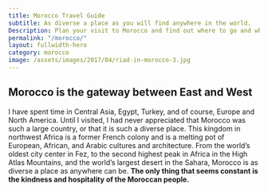 ```yaml
---
title: Morocco Travel Guide
subtitle: As diverse a place as you will find anywhere in the world.
Description: Plan your visit to Morocco and find out where to go and what to do in Morocco. Read about itineraries, activities, places to stay and travel essentials...
permalink: "/morocco/"
layout: fullwidth-hero
category: morocco
image: /assets/images/2017/04/riad-in-morocco-3.jpg
---
```


## Morocco is the gateway between East and West

I have spent time in Central Asia, Egypt, Turkey, and of course, Europe and North America. Until I visited, I had never appreciated that Morocco was such a large country, or that it is such a diverse place. This kingdom in northwest Africa is a former French colony and is a melting pot of European, African, and Arabic cultures and architecture. From the world’s oldest city center in Fez, to the second highest peak in Africa in the High Atlas Mountains, and the world’s largest desert in the Sahara, Morocco is as diverse a place as anywhere can be. **The only thing that seems constant is the kindness and hospitality of the Moroccan people.**
